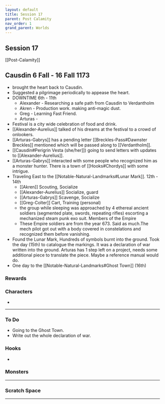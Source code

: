 ```yaml
---
layout: default
title: Session 17
parent: Post Calamity
nav_order: 1
grand_parent: Worlds
---
```

## Session 17
[[Post-Calamity]]
## Causdin 6 Fall - 16 Fall 1173
* brought the heart back to Causdin.
* Suggested a pilgrimage periodically to appease the heart.
* DOWNTIME 6th - 11th
	* Alexander - Researching a safe path from Causdin to Verdantholm
	* Akren - Production work. making anti-magic dust.
	* Greg - Learning Fast Friend.
	* Arturas - 
* Festival is a city wide celebration of food and drink.
* [[Alexander-Aurelius]] talked of his dreams at the festival to a crowd of onlookers.
* [[Arturas-Gabrys]] has a pending letter [[Breckles-Pass#Dawnster Breckles]] mentioned which will be passed along to [[Verdantholm]].
* [[Causdin#Perigrin Vesta (she/her]]) going to send letters with updates to [[Alexander-Aurelius]].
* [[Arturas-Gabrys]] interacted with some people who recognized him as a monster hunter. There is a town of [[Hooks#Chordys]] with some intrigue.
* Traveling East to the [[Notable-Natural-Landmarks#Lunar Mark]]. 12th - 14th
	* [[Akren]] Scouting, Socialize
	* [[Alexander-Aurelius]] Socialize, guard
	* [[Arturas-Gabrys]] Scavenge, Socialize
	* [[Greg-Colter]] Cart, Training (personal)
	* the group while sleeping was approached by 4 ethereal ancient soldiers (segmented plate, swords, repeating rifles) escorting a mechanized steam punk exo suit. Members of the Empire 
	* These Empire soldiers are from the year 673. Said as much.The mech pilot got out with a body covered in constelations and recognized them before vanishing.
* Found the Lunar Mark, Hundreds of symbols burnt into the ground. Took the day (15th) to catalogue the markings. It was a declaration of war written into the ground. Arturas has 1 step left on a project, needs some additional piece to translate the piece. Maybe a reference manual would do.
* One day to the [[Notable-Natural-Landmarks#Ghost Town]] (16th)

### Rewards

### Characters
* 
 ---

### To Do
* Going to the Ghost Town.
* Write out the whole declaration of war.
### Hooks
* 

### Monsters


---

### Scratch Space


---